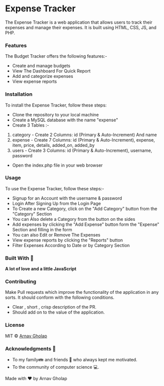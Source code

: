 # Expense Tracker
The Expense Tracker is a web application that allows users to track their expenses and manage their expenses. It is built using HTML, CSS, JS, and PHP.


### Features
The Budget Tracker offers the following features:-
- Create and manage budgets
- View The Dashboard For Quick Report
- Add and categorize expenses
- View expense reports


### Installation
To install the Expense Tracker, follow these steps:
- Clone the repository to your local machine
- Create a MySQL database with the name "expense" 
- Create 3 Tables :-
1) category - Create 2 Columns: id (Primary & Auto-Increment) And name
2) expense - Create 7 Columns: id (Primary & Auto-Increment), expense, item, price, details, added_on, added_by
3) users - Create 3 Columns: id (Primary & Auto-Increment), username, password
- Open the index.php file in your web browser


### Usage
To use the Expense Tracker, follow these steps:-
- Signup for an Account with the username & password
- Login After Signing Up from the Login Page
- To Create a new Category, click on the "Add Category" button from the "Category" Section
- You can Also delete a Category from the button on the sides
- Add expenses by clicking the "Add Expense" button form the "Expense" Section and filling in the form
- You can also Edit or Remove The Expenses
- View expense reports by clicking the "Reports" button
- Filter Expenses According to Date or by Category Section

### Built With 🎯
**A lot of love and a little JavaScript**

### Contributing 

Make Pull requests which improve the functionality of the application in any sorts. It should conform with the following conditions. 
* Clear , short , crisp description of the PR. 
* Should add on to the value of the application.

### License

MIT © [Arnav Gholap](https://github.com/arnavgholap)

### Acknowledgments 💖

* To my family👪  and friends 👫 who always kept me motivated.
* To the community of computer science 💻.

Made with ❤ by Arnav Gholap
